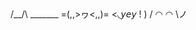 ##   
   /\__/\        _______
=(,,>ヮ<,,)= <◟𝘺𝘦𝘺 ! )
  / ◠ ◠ \ノ

<!--
**shinscara/shinscara** is a ✨ _special_ ✨ repository because its `README.md` (this file) appears on your GitHub profile.

Here are some ideas to get you started:

- 🔭 I’m currently working on ...
- 🌱 I’m currently learning ...
- 👯 I’m looking to collaborate on ...
- 🤔 I’m looking for help with ...
- 💬 Ask me about ...
- 📫 How to reach me: ...
- 😄 Pronouns: ...
- ⚡ Fun fact: ...
-->
